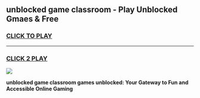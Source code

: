 
## unblocked game classroom - Play Unblocked Gmaes & Free
<h3>
<a href="https://news.freeplayer.one?title=unblocked_game_classroom&ref=23F">CLICK TO PLAY</a></h3>
<hr>

<h3>
<a href="https://news.freeplayer.one?title=unblocked_game_classroom&ref=23F">CLICK 2 PLAY</a>
  
</h3>

<a href="https://news.freeplayer.one?title=unblocked_game_classroom&ref=23F/"><img src="https://clearcache.store/games.png"></a>


**unblocked game classroom games unblocked: Your Gateway to Fun and Accessible Online Gaming**

